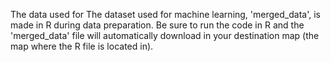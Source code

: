 The data used for The dataset used for machine learning, 'merged_data', is made in R during data preparation. Be sure to run the code in R and the 'merged_data' file will automatically download in your destination map (the map where the R file is located in).
